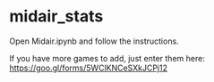 # midair_stats

Open Midair.ipynb and follow the instructions.

If you have more games to add, just enter them here: https://goo.gl/forms/5WClKNCeSXkJCPj12
